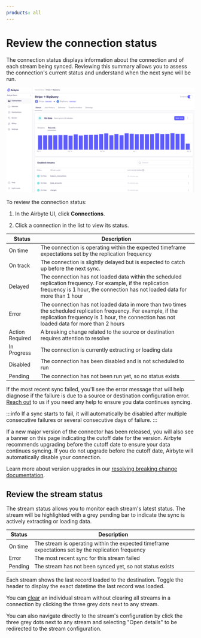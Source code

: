 ```yaml
---
products: all
---
```


# Review the connection status

The connection status displays information about the connection and of each stream being synced. Reviewing this summary allows you to assess the connection's current status and understand when the next sync will be run.

![Connection Status](./assets/connection-status-page.png)

To review the connection status:

1. In the Airbyte UI, click **Connections**.

2. Click a connection in the list to view its status.

| Status          | Description                                                                                                                                                                                                  |
| --------------- | ------------------------------------------------------------------------------------------------------------------------------------------------------------------------------------------------------------ |
| On time         | The connection is operating within the expected timeframe expectations set by the replication frequency                                                                                                      |
| On track        | The connection is slightly delayed but is expected to catch up before the next sync.                                                                                                                         |
| Delayed         | The connection has not loaded data within the scheduled replication frequency. For example, if the replication frequency is 1 hour, the connection has not loaded data for more than 1 hour                  |
| Error           | The connection has not loaded data in more than two times the scheduled replication frequency. For example, if the replication frequency is 1 hour, the connection has not loaded data for more than 2 hours |
| Action Required | A breaking change related to the source or destination requires attention to resolve                                                                                                                         |
| In Progress     | The connection is currently extracting or loading data                                                                                                                                                       |
| Disabled        | The connection has been disabled and is not scheduled to run                                                                                                                                                 |
| Pending         | The connection has not been run yet, so no status exists                                                                                                                                                     |

If the most recent sync failed, you'll see the error message that will help diagnose if the failure is due to a source or destination configuration error. [Reach out](/community/getting-support.md) to us if you need any help to ensure you data continues syncing.

:::info
If a sync starts to fail, it will automatically be disabled after multiple consecutive failures or several consecutive days of failure.
:::

If a new major version of the connector has been released, you will also see a banner on this page indicating the cutoff date for the version. Airbyte recommends upgrading before the cutoff date to ensure your data continues syncing. If you do not upgrade before the cutoff date, Airbyte will automatically disable your connection.

Learn more about version upgrades in our [resolving breaking change documentation](/using-airbyte/schema-change-management.md#resolving-breaking-changes).

## Review the stream status

The stream status allows you to monitor each stream's latest status. The stream will be highlighted with a grey pending bar to indicate the sync is actively extracting or loading data.

| Status  | Description                                                                                         |
| ------- | --------------------------------------------------------------------------------------------------- |
| On time | The stream is operating within the expected timeframe expectations set by the replication frequency |
| Error   | The most recent sync for this stream failed                                                         |
| Pending | The stream has not been synced yet, so not status exists                                            |

Each stream shows the last record loaded to the destination. Toggle the header to display the exact datetime the last record was loaded.

You can [clear](/operator-guides/reset.md) an individual stream without clearing all streams in a connection by clicking the three grey dots next to any stream.

You can also navigate directly to the stream's configuration by click the three grey dots next to any stream and selecting "Open details" to be redirected to the stream configuration.
